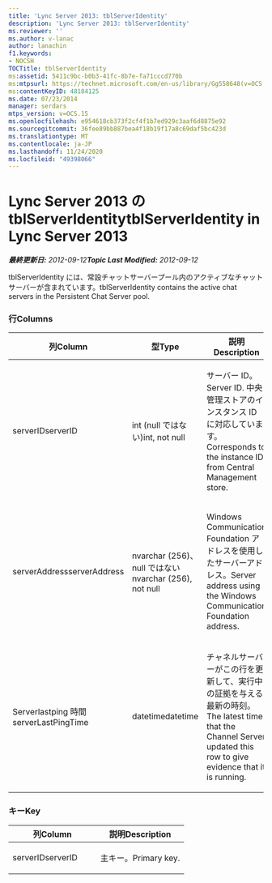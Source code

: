 ```yaml
---
title: 'Lync Server 2013: tblServerIdentity'
description: 'Lync Server 2013: tblServerIdentity'
ms.reviewer: ''
ms.author: v-lanac
author: lanachin
f1.keywords:
- NOCSH
TOCTitle: tblServerIdentity
ms:assetid: 5411c9bc-b0b3-41fc-8b7e-fa71cccd770b
ms:mtpsurl: https://technet.microsoft.com/en-us/library/Gg558648(v=OCS.15)
ms:contentKeyID: 48184125
ms.date: 07/23/2014
manager: serdars
mtps_version: v=OCS.15
ms.openlocfilehash: e954618cb373f2cf4f1b7ed929c3aaf6d8875e92
ms.sourcegitcommit: 36fee89bb887bea4f18b19f17a8c69daf5bc423d
ms.translationtype: MT
ms.contentlocale: ja-JP
ms.lasthandoff: 11/24/2020
ms.locfileid: "49398066"
---
```

# <a name="tblserveridentity-in-lync-server-2013"></a><span data-ttu-id="64fc8-103">Lync Server 2013 の tblServerIdentity</span><span class="sxs-lookup"><span data-stu-id="64fc8-103">tblServerIdentity in Lync Server 2013</span></span>

<div data-xmlns="http://www.w3.org/1999/xhtml">

<div class="topic" data-xmlns="http://www.w3.org/1999/xhtml" data-msxsl="urn:schemas-microsoft-com:xslt" data-cs="https://msdn.microsoft.com/">

<div data-asp="https://msdn2.microsoft.com/asp">



</div>

<div id="mainSection">

<div id="mainBody"><span data-ttu-id="64fc8-104">

<span> </span></span><span class="sxs-lookup"><span data-stu-id="64fc8-104">

<span> </span></span></span>

<span data-ttu-id="64fc8-105">_**最終更新日:** 2012-09-12_</span><span class="sxs-lookup"><span data-stu-id="64fc8-105">_**Topic Last Modified:** 2012-09-12_</span></span>

<span data-ttu-id="64fc8-106">tblServerIdentity には、常設チャットサーバープール内のアクティブなチャットサーバーが含まれています。</span><span class="sxs-lookup"><span data-stu-id="64fc8-106">tblServerIdentity contains the active chat servers in the Persistent Chat Server pool.</span></span>

### <a name="columns"></a><span data-ttu-id="64fc8-107">行</span><span class="sxs-lookup"><span data-stu-id="64fc8-107">Columns</span></span>

<table>
<colgroup>
<col style="width: 33%" />
<col style="width: 33%" />
<col style="width: 33%" />
</colgroup>
<thead>
<tr class="header">
<th><span data-ttu-id="64fc8-108">列</span><span class="sxs-lookup"><span data-stu-id="64fc8-108">Column</span></span></th>
<th><span data-ttu-id="64fc8-109">型</span><span class="sxs-lookup"><span data-stu-id="64fc8-109">Type</span></span></th>
<th><span data-ttu-id="64fc8-110">説明</span><span class="sxs-lookup"><span data-stu-id="64fc8-110">Description</span></span></th>
</tr>
</thead>
<tbody>
<tr class="odd">
<td><p><span data-ttu-id="64fc8-111">serverID</span><span class="sxs-lookup"><span data-stu-id="64fc8-111">serverID</span></span></p></td>
<td><p><span data-ttu-id="64fc8-112">int (null ではない)</span><span class="sxs-lookup"><span data-stu-id="64fc8-112">int, not null</span></span></p></td>
<td><p><span data-ttu-id="64fc8-113">サーバー ID。</span><span class="sxs-lookup"><span data-stu-id="64fc8-113">Server ID.</span></span> <span data-ttu-id="64fc8-114">中央管理ストアのインスタンス ID に対応しています。</span><span class="sxs-lookup"><span data-stu-id="64fc8-114">Corresponds to the instance ID from Central Management store.</span></span></p></td>
</tr>
<tr class="even">
<td><p><span data-ttu-id="64fc8-115">serverAddress</span><span class="sxs-lookup"><span data-stu-id="64fc8-115">serverAddress</span></span></p></td>
<td><p><span data-ttu-id="64fc8-116">nvarchar (256)、null ではない</span><span class="sxs-lookup"><span data-stu-id="64fc8-116">nvarchar (256), not null</span></span></p></td>
<td><p><span data-ttu-id="64fc8-117">Windows Communication Foundation アドレスを使用したサーバーアドレス。</span><span class="sxs-lookup"><span data-stu-id="64fc8-117">Server address using the Windows Communication Foundation address.</span></span></p></td>
</tr>
<tr class="odd">
<td><p><span data-ttu-id="64fc8-118">Serverlastping 時間</span><span class="sxs-lookup"><span data-stu-id="64fc8-118">serverLastPingTime</span></span></p></td>
<td><p><span data-ttu-id="64fc8-119">datetime</span><span class="sxs-lookup"><span data-stu-id="64fc8-119">datetime</span></span></p></td>
<td><p><span data-ttu-id="64fc8-120">チャネルサーバーがこの行を更新して、実行中の証拠を与える最新の時刻。</span><span class="sxs-lookup"><span data-stu-id="64fc8-120">The latest time that the Channel Server updated this row to give evidence that it is running.</span></span></p></td>
</tr>
</tbody>
</table>


### <a name="key"></a><span data-ttu-id="64fc8-121">キー</span><span class="sxs-lookup"><span data-stu-id="64fc8-121">Key</span></span>

<table>
<colgroup>
<col style="width: 50%" />
<col style="width: 50%" />
</colgroup>
<thead>
<tr class="header">
<th><span data-ttu-id="64fc8-122">列</span><span class="sxs-lookup"><span data-stu-id="64fc8-122">Column</span></span></th>
<th><span data-ttu-id="64fc8-123">説明</span><span class="sxs-lookup"><span data-stu-id="64fc8-123">Description</span></span></th>
</tr>
</thead>
<tbody>
<tr class="odd">
<td><p><span data-ttu-id="64fc8-124">serverID</span><span class="sxs-lookup"><span data-stu-id="64fc8-124">serverID</span></span></p></td>
<td><p><span data-ttu-id="64fc8-125">主キー。</span><span class="sxs-lookup"><span data-stu-id="64fc8-125">Primary key.</span></span></p></td>
</tr>
</tbody>
</table><span data-ttu-id="64fc8-126">


</div>

<span> </span>

</div>

</div>

</span><span class="sxs-lookup"><span data-stu-id="64fc8-126">


</div>

<span> </span>

</div>

</div>

</span></span></div>

